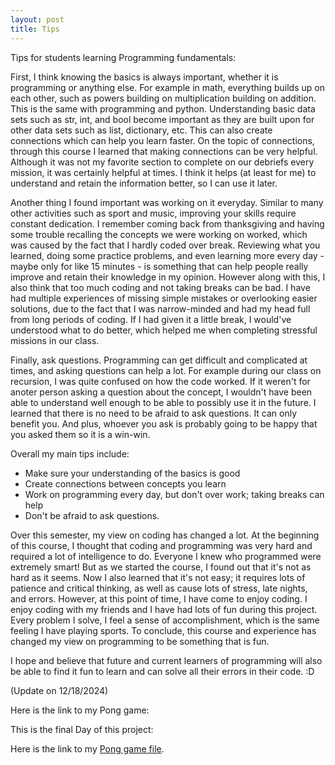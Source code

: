 ```yaml
---
layout: post
title: Tips
---
```


Tips for students learning Programming fundamentals:

First, I think knowing the basics is always important, whether it is programming or anything else. For example in math, everything builds up on each other, such as powers building on multiplication building on addition. This is the same with programming and python. Understanding basic data sets such as str, int, and bool become important as they are built upon for other data sets such as list, dictionary, etc. This can also create connections which can help you learn faster. On the topic of connections, through this course I learned that making connections can be very helpful. Although it was not my favorite section to complete on our debriefs every mission, it was certainly helpful at times. I think it helps (at least for me) to understand and retain the information better, so I can use it later. 

Another thing I found important was working on it everyday. Similar to many other activities such as sport and music, improving your skills require constant dedication. I remember coming back from thanksgiving and having some trouble recalling the concepts we were working on worked, which was caused by the fact that I hardly coded over break. Reviewing what you learned, doing some practice problems, and even learning more every day - maybe only for like 15 minutes - is something that can help people really improve and retain their knowledge in my opinion. However along with this, I also think that too much coding and not taking breaks can be bad. I have had multiple experiences of missing simple mistakes or overlooking easier solutions, due to the fact that I was narrow-minded and had my head full from long periods of coding. If I had given it a little break, I would've understood what to do better, which helped me when completing stressful missions in our class. 

Finally, ask questions. Programming can get difficult and complicated at times, and asking questions can help a lot. For example during our class on recursion, I was quite confused on how the code worked. If it weren't for anoter person asking a question about the concept, I wouldn't have been able to understand well enough to be able to possibly use it in the future. I learned that there is no need to be afraid to ask questions. It can only benefit you. And plus, whoever you ask is probably going to be happy that you asked them so it is a win-win.

Overall my main tips include:
- Make sure your understanding of the basics is good
- Create connections between concepts you learn
- Work on programming every day, but don't over work; taking breaks can help
- Don't be afraid to ask questions.

Over this semester, my view on coding has changed a lot. At the beginning of this course, I thought that coding and programming was very hard and required a lot of intelligence to do. Everyone I knew who programmed were extremely smart! But as we started the course, I found out that it's not as hard as it seems. Now I also learned that it's not easy; it requires lots of patience and critical thinking, as well as cause lots of stress, late nights, and errors. However, at this point of time, I have come to enjoy coding. I enjoy coding with my friends and I have had lots of fun during this project. Every problem I solve, I feel a sense of accomplishment, which is the same feeling I have playing sports. To conclude, this course and experience has changed my view on programming to be something that is fun. 

I hope and believe that future and current learners of programming will also be able to find it fun to learn and can solve all their errors in their code. :D

(Update on 12/18/2024)

Here is the link to my Pong game:

This is the final Day of this project:

Here is the link to my [Pong game file](../files/menu.py).
